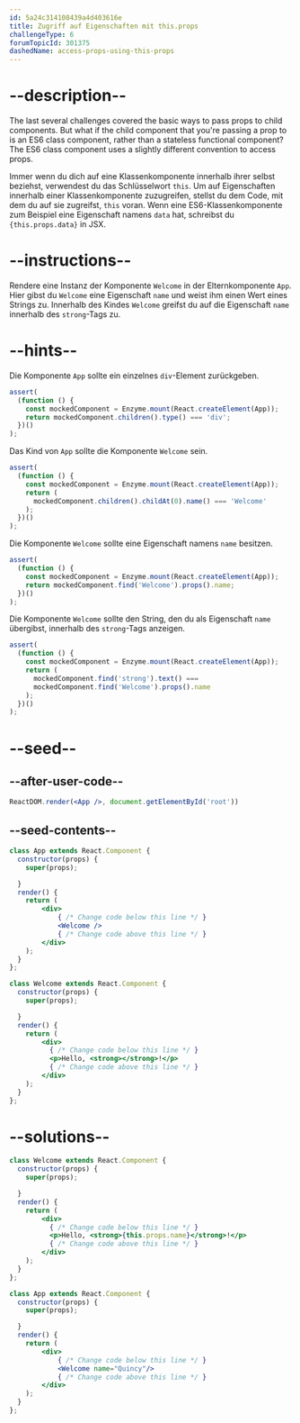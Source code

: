 ```yaml
---
id: 5a24c314108439a4d403616e
title: Zugriff auf Eigenschaften mit this.props
challengeType: 6
forumTopicId: 301375
dashedName: access-props-using-this-props
---
```


# --description--

The last several challenges covered the basic ways to pass props to child components. But what if the child component that you're passing a prop to is an ES6 class component, rather than a stateless functional component? The ES6 class component uses a slightly different convention to access props.

Immer wenn du dich auf eine Klassenkomponente innerhalb ihrer selbst beziehst, verwendest du das Schlüsselwort `this`. Um auf Eigenschaften innerhalb einer Klassenkomponente zuzugreifen, stellst du dem Code, mit dem du auf sie zugreifst, `this` voran. Wenn eine ES6-Klassenkomponente zum Beispiel eine Eigenschaft namens `data` hat, schreibst du `{this.props.data}` in JSX.

# --instructions--

Rendere eine Instanz der Komponente `Welcome` in der Elternkomponente `App`. Hier gibst du `Welcome` eine Eigenschaft `name` und weist ihm einen Wert eines Strings zu. Innerhalb des Kindes `Welcome` greifst du auf die Eigenschaft `name` innerhalb des `strong`-Tags zu.

# --hints--

Die Komponente `App` sollte ein einzelnes `div`-Element zurückgeben.

```js
assert(
  (function () {
    const mockedComponent = Enzyme.mount(React.createElement(App));
    return mockedComponent.children().type() === 'div';
  })()
);
```

Das Kind von `App` sollte die Komponente `Welcome` sein.

```js
assert(
  (function () {
    const mockedComponent = Enzyme.mount(React.createElement(App));
    return (
      mockedComponent.children().childAt(0).name() === 'Welcome'
    );
  })()
);
```

Die Komponente `Welcome` sollte eine Eigenschaft namens `name` besitzen.

```js
assert(
  (function () {
    const mockedComponent = Enzyme.mount(React.createElement(App));
    return mockedComponent.find('Welcome').props().name;
  })()
);
```

Die Komponente `Welcome` sollte den String, den du als Eigenschaft `name` übergibst, innerhalb des `strong`-Tags anzeigen.

```js
assert(
  (function () {
    const mockedComponent = Enzyme.mount(React.createElement(App));
    return (
      mockedComponent.find('strong').text() ===
      mockedComponent.find('Welcome').props().name
    );
  })()
);
```

# --seed--

## --after-user-code--

```jsx
ReactDOM.render(<App />, document.getElementById('root'))
```

## --seed-contents--

```jsx
class App extends React.Component {
  constructor(props) {
    super(props);

  }
  render() {
    return (
        <div>
            { /* Change code below this line */ }
            <Welcome />
            { /* Change code above this line */ }
        </div>
    );
  }
};

class Welcome extends React.Component {
  constructor(props) {
    super(props);

  }
  render() {
    return (
        <div>
          { /* Change code below this line */ }
          <p>Hello, <strong></strong>!</p>
          { /* Change code above this line */ }
        </div>
    );
  }
};
```

# --solutions--

```jsx
class Welcome extends React.Component {
  constructor(props) {
    super(props);

  }
  render() {
    return (
        <div>
          { /* Change code below this line */ }
          <p>Hello, <strong>{this.props.name}</strong>!</p>
          { /* Change code above this line */ }
        </div>
    );
  }
};

class App extends React.Component {
  constructor(props) {
    super(props);

  }
  render() {
    return (
        <div>
            { /* Change code below this line */ }
            <Welcome name="Quincy"/>
            { /* Change code above this line */ }
        </div>
    );
  }
};
```

